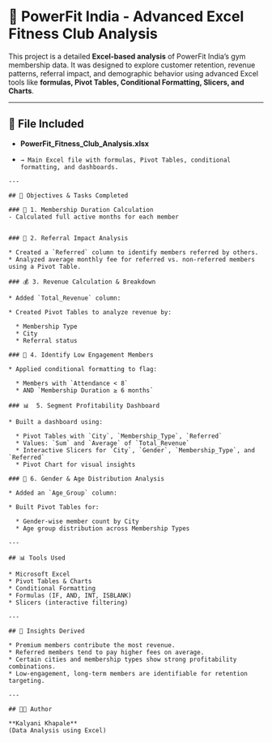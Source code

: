

# 💪 PowerFit India - Advanced Excel Fitness Club Analysis

This project is a detailed **Excel-based analysis** of PowerFit India’s gym membership data. It was designed to explore customer retention, revenue patterns, referral impact, and demographic behavior using advanced Excel tools like **formulas, Pivot Tables, Conditional Formatting, Slicers, and Charts**.

---

## 📁 File Included

- **PowerFit_Fitness_Club_Analysis.xlsx**
- ```
  → Main Excel file with formulas, Pivot Tables, conditional formatting, and dashboards.
```
---

## 🧠 Objectives & Tasks Completed

### 📆 1. Membership Duration Calculation
- Calculated full active months for each member 
  

### 🔗 2. Referral Impact Analysis

* Created a `Referred` column to identify members referred by others.
* Analyzed average monthly fee for referred vs. non-referred members using a Pivot Table.

### 💰 3. Revenue Calculation & Breakdown

* Added `Total_Revenue` column:

* Created Pivot Tables to analyze revenue by:

  * Membership Type
  * City
  * Referral status

### 🚩 4. Identify Low Engagement Members

* Applied conditional formatting to flag:

  * Members with `Attendance < 8`
  * AND `Membership Duration ≥ 6 months`

### 📊  5. Segment Profitability Dashboard

* Built a dashboard using:

  * Pivot Tables with `City`, `Membership_Type`, `Referred`
  * Values: `Sum` and `Average` of `Total_Revenue`
  * Interactive Slicers for `City`, `Gender`, `Membership_Type`, and `Referred`
  * Pivot Chart for visual insights

### 👥 6. Gender & Age Distribution Analysis

* Added an `Age_Group` column:

* Built Pivot Tables for:

  * Gender-wise member count by City
  * Age group distribution across Membership Types

---

## 📊 Tools Used

* Microsoft Excel
* Pivot Tables & Charts
* Conditional Formatting
* Formulas (IF, AND, INT, ISBLANK)
* Slicers (interactive filtering)

---

## 📌 Insights Derived

* Premium members contribute the most revenue.
* Referred members tend to pay higher fees on average.
* Certain cities and membership types show strong profitability combinations.
* Low-engagement, long-term members are identifiable for retention targeting.

---

## 👩‍💻 Author

**Kalyani Khapale**
(Data Analysis using Excel)


